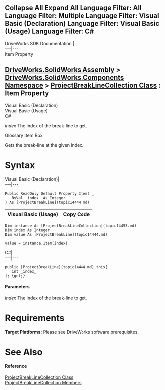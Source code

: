 Collapse All Expand All Language Filter: All  Language Filter: Multiple  Language Filter: Visual Basic (Declaration) Language Filter: Visual Basic (Usage) Language Filter: C#  
---  
DriveWorks SDK Documentation  |   
---|---  
Item Property   
  
[DriveWorks.SolidWorks Assembly](topic13342.md) > [DriveWorks.SolidWorks.Components Namespace](topic13925.md) > [ProjectBreakLineCollection Class](topic14453.md) : Item Property  
---  
  
Visual Basic (Declaration)    
Visual Basic (Usage)    
C# 

_index_
    The index of the break-line to get.

Glossary Item Box

Gets the break-line at the given index. 

# Syntax

Visual Basic (Declaration)|   
---|---  
      
    
    Public ReadOnly Default Property Item( _
       ByVal _index_ As Integer _
    ) As [ProjectBreakLine](topic14444.md)  
  
Visual Basic (Usage)| Copy Code  
---|---  
      
    
    Dim instance As [ProjectBreakLineCollection](topic14453.md)
    Dim index As Integer
    Dim value As [ProjectBreakLine](topic14444.md)
     
    value = instance.Item(index)  
  
C#|   
---|---  
      
    
    public [ProjectBreakLine](topic14444.md) this[ 
       int _index_
    ]; {get;}  
  
#### Parameters

 _index_
    The index of the break-line to get.

# Requirements

**Target Platforms:** Please see DriveWorks software prerequisites.

# See Also

#### Reference

[ProjectBreakLineCollection Class](topic14453.md)   
[ProjectBreakLineCollection Members](topic14454.md)


